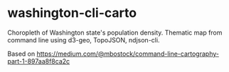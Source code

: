 # washington-cli-carto

Choropleth of Washington state's population density.
Thematic map from command line using d3-geo, TopoJSON, ndjson-cli.

Based on https://medium.com/@mbostock/command-line-cartography-part-1-897aa8f8ca2c